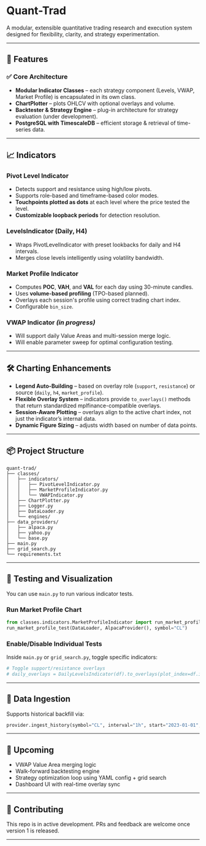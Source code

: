 # Quant-Trad

A modular, extensible quantitative trading research and execution system designed for flexibility, clarity, and strategy experimentation.

---

## 🔧 Features

### ✅ Core Architecture
- **Modular Indicator Classes** – each strategy component (Levels, VWAP, Market Profile) is encapsulated in its own class.
- **ChartPlotter** – plots OHLCV with optional overlays and volume.
- **Backtester & Strategy Engine** – plug-in architecture for strategy evaluation (under development).
- **PostgreSQL with TimescaleDB** – efficient storage & retrieval of time-series data.

---

## 📈 Indicators

### Pivot Level Indicator
- Detects support and resistance using high/low pivots.
- Supports role-based and timeframe-based color modes.
- **Touchpoints plotted as dots** at each level where the price tested the level.
- **Customizable loopback periods** for detection resolution.

### LevelsIndicator (Daily, H4)
- Wraps PivotLevelIndicator with preset lookbacks for daily and H4 intervals.
- Merges close levels intelligently using volatility bandwidth.

### Market Profile Indicator
- Computes **POC**, **VAH**, and **VAL** for each day using 30-minute candles.
- Uses **volume-based profiling** (TPO-based planned).
- Overlays each session's profile using correct trading chart index.
- Configurable `bin_size`.

### VWAP Indicator *(in progress)*
- Will support daily Value Areas and multi-session merge logic.
- Will enable parameter sweep for optimal configuration testing.

---

## 🛠️ Charting Enhancements

- **Legend Auto-Building** – based on overlay role (`support`, `resistance`) or source (`daily`, `h4`, `market_profile`).
- **Flexible Overlay System** – indicators provide `to_overlays()` methods that return standardized mplfinance-compatible overlays.
- **Session-Aware Plotting** – overlays align to the active chart index, not just the indicator’s internal data.
- **Dynamic Figure Sizing** – adjusts width based on number of data points.

---

## 📦 Project Structure

```
quant-trad/
├── classes/
│   ├── indicators/
│   │   ├── PivotLevelIndicator.py
│   │   ├── MarketProfileIndicator.py
│   │   └── VWAPIndicator.py
│   ├── ChartPlotter.py
│   ├── Logger.py
│   ├── DataLoader.py
│   └── engines/
├── data_providers/
│   ├── alpaca.py
│   ├── yahoo.py
│   └── base.py
├── main.py
├── grid_search.py
└── requirements.txt
```

---

## 🧪 Testing and Visualization

You can use `main.py` to run various indicator tests.

### Run Market Profile Chart

```python
from classes.indicators.MarketProfileIndicator import run_market_profile_test
run_market_profile_test(DataLoader, AlpacaProvider(), symbol="CL")
```

### Enable/Disable Individual Tests

Inside `main.py` or `grid_search.py`, toggle specific indicators:

```python
# Toggle support/resistance overlays
# daily_overlays = DailyLevelsIndicator(df).to_overlays(plot_index=df.index)
```

---

## 🔄 Data Ingestion

Supports historical backfill via:

```python
provider.ingest_history(symbol="CL", interval="1h", start="2023-01-01", end="2024-01-01")
```

---

## 🚀 Upcoming

- VWAP Value Area merging logic
- Walk-forward backtesting engine
- Strategy optimization loop using YAML config + grid search
- Dashboard UI with real-time overlay sync

---

## 🤝 Contributing

This repo is in active development. PRs and feedback are welcome once version 1 is released.

---